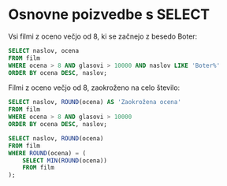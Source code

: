 # Osnovne poizvedbe s SELECT

Vsi filmi z oceno večjo od 8, ki se začnejo z besedo Boter:
```sql
SELECT naslov, ocena 
FROM film
WHERE ocena > 8 AND glasovi > 10000 AND naslov LIKE 'Boter%'
ORDER BY ocena DESC, naslov;
```

Filmi z oceno večjo od 8, zaokroženo na celo število:
```sql
SELECT naslov, ROUND(ocena) AS 'Zaokrožena ocena'
FROM film
WHERE ocena > 8 AND glasovi > 10000
ORDER BY ocena DESC, naslov;
```

```sql
SELECT naslov, ROUND(ocena)
FROM film
WHERE ROUND(ocena) = (
    SELECT MIN(ROUND(ocena))
    FROM film
);
```